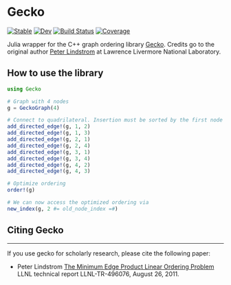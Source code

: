 # Gecko

[![Stable](https://img.shields.io/badge/docs-stable-blue.svg)](https://termi-official.github.io/Gecko.jl/stable/)
[![Dev](https://img.shields.io/badge/docs-dev-blue.svg)](https://termi-official.github.io/Gecko.jl/dev/)
[![Build Status](https://github.com/termi-official/Gecko.jl/actions/workflows/CI.yml/badge.svg?branch=main)](https://github.com/termi-official/Gecko.jl/actions/workflows/CI.yml?query=branch%3Amain)
[![Coverage](https://codecov.io/gh/termi-official/Gecko.jl/branch/main/graph/badge.svg)](https://codecov.io/gh/termi-official/Gecko.jl)

Julia wrapper for the C++ graph ordering library [Gecko](https://github.com/LLNL/gecko).
Credits go to the original author [Peter Lindstrom](https://people.llnl.gov/pl) at Lawrence Livermore National Laboratory.

## How to use the library

```julia
using Gecko

# Graph with 4 nodes
g = GeckoGraph(4)

# Connect to quadrilateral. Insertion must be sorted by the first node index.
add_directed_edge!(g, 1, 2)
add_directed_edge!(g, 1, 3)
add_directed_edge!(g, 2, 1)
add_directed_edge!(g, 2, 4)
add_directed_edge!(g, 3, 1)
add_directed_edge!(g, 3, 4)
add_directed_edge!(g, 4, 2)
add_directed_edge!(g, 4, 3)

# Optimize ordering
order!(g)

# We can now access the optimized ordering via
new_index(g, 2 #= old_node_index =#)
```

## Citing Gecko
------------

If you use gecko for scholarly research, please cite the following paper:

* Peter Lindstrom
  [The Minimum Edge Product Linear Ordering Problem](https://www.researchgate.net/publication/259383744_The_Minimum_Edge_Product_Linear_Ordering_Problem)
  LLNL technical report LLNL-TR-496076, August 26, 2011.

